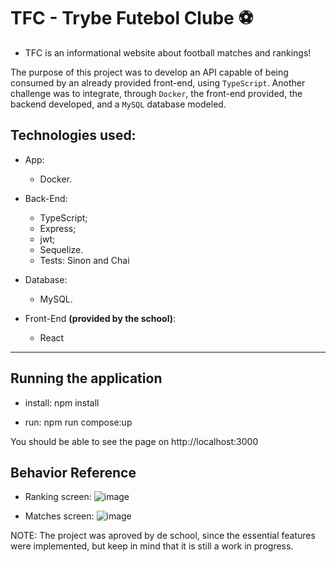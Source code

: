 # TFC - Trybe Futebol Clube :soccer:
 
- TFC is an informational website about football matches and rankings!

The purpose of this project was to develop an API capable of being consumed by an already provided front-end, using `TypeScript`. Another challenge was to integrate, through `Docker`, the front-end provided, the backend developed, and a `MySQL` database modeled.

## Technologies used:

- App:
  * Docker.

- Back-End:
  * TypeScript;
  * Express;
  * jwt;
  * Sequelize.
  * Tests: Sinon and Chai 
  
- Database:
  * MySQL.

- Front-End **(provided by the school)**: 
  * React 

---

## Running the application

- install: npm install

- run: npm run compose:up 

You should be able to see the page on http://localhost:3000


## Behavior Reference

- Ranking screen:
![image](https://user-images.githubusercontent.com/81382369/212123072-8dd843f1-733c-4046-abdd-6d8cf670b952.png)

- Matches screen:
![image](https://user-images.githubusercontent.com/81382369/212123226-e3540812-6df2-405f-b93a-f80a1aecdb2f.png)

NOTE:
The project was aproved by de school, since the essential features were implemented, but keep in mind that it is still a work in progress.
